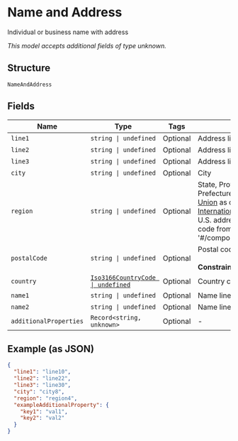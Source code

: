 
# Name and Address

Individual or business name with address

*This model accepts additional fields of type unknown.*

## Structure

`NameAndAddress`

## Fields

| Name | Type | Tags | Description |
|  --- | --- | --- | --- |
| `line1` | `string \| undefined` | Optional | Address line 1 |
| `line2` | `string \| undefined` | Optional | Address line 2 |
| `line3` | `string \| undefined` | Optional | Address line 3 |
| `city` | `string \| undefined` | Optional | City |
| `region` | `string \| undefined` | Optional | State, Province, Territory, Canton or Prefecture. From [Universal Postal Union](https://www.upu.int/en/Postal-Solutions/Programmes-Services/Addressing-Solutions#addressing-s42-standard) as of 2-26-2020, [S42 International Address Standards](https://www.upu.int/UPU/media/upu/documents/PostCode/S42_International-Addressing-Standards.pdf). For U.S. addresses can be 2-character code from '#/components/schemas/StateCode' |
| `postalCode` | `string \| undefined` | Optional | Postal code<br><br>**Constraints**: *Maximum Length*: `16` |
| `country` | [`Iso3166CountryCode \| undefined`](../../doc/models/iso-3166-country-code.md) | Optional | Country code |
| `name1` | `string \| undefined` | Optional | Name line 1 |
| `name2` | `string \| undefined` | Optional | Name line 2 |
| `additionalProperties` | `Record<string, unknown>` | Optional | - |

## Example (as JSON)

```json
{
  "line1": "line10",
  "line2": "line22",
  "line3": "line30",
  "city": "city8",
  "region": "region4",
  "exampleAdditionalProperty": {
    "key1": "val1",
    "key2": "val2"
  }
}
```

